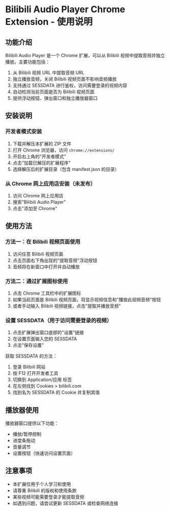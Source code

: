# Bilibili Audio Player Chrome Extension - 使用说明

## 功能介绍

Bilibili Audio Player 是一个 Chrome 扩展，可以从 Bilibili 视频中提取音频并独立播放。主要功能包括：

1. 从 Bilibili 视频 URL 中提取音频 URL
2. 独立播放音频，关闭 Bilibili 视频页面不影响音频播放
3. 支持通过 SESSDATA 进行鉴权，访问需要登录的视频内容
4. 自动检测当前页面是否为 Bilibili 视频页面
5. 提供浮动按钮、弹出窗口和独立播放器窗口

## 安装说明

### 开发者模式安装

1. 下载并解压本扩展的 ZIP 文件
2. 打开 Chrome 浏览器，访问 `chrome://extensions/`
3. 开启右上角的"开发者模式"
4. 点击"加载已解压的扩展程序"
5. 选择解压后的扩展目录（包含 manifest.json 的目录）

### 从 Chrome 网上应用店安装（未发布）

1. 访问 Chrome 网上应用店
2. 搜索"Bilibili Audio Player"
3. 点击"添加至 Chrome"

## 使用方法

### 方法一：在 Bilibili 视频页面使用

1. 访问任意 Bilibili 视频页面
2. 点击页面右下角出现的"提取音频"浮动按钮
3. 音频将在新窗口中打开并自动播放

### 方法二：通过扩展图标使用

1. 点击 Chrome 工具栏中的扩展图标
2. 如果当前页面是 Bilibili 视频页面，将显示视频信息和"播放此视频音频"按钮
3. 或者手动输入 Bilibili 视频链接，点击"提取并播放音频"

### 设置 SESSDATA（用于访问需要登录的视频）

1. 点击扩展弹出窗口底部的"设置"链接
2. 在设置页面输入您的 SESSDATA
3. 点击"保存设置"

获取 SESSDATA 的方法：
1. 登录 Bilibili 网站
2. 按 F12 打开开发者工具
3. 切换到 Application/应用 标签
4. 在左侧找到 Cookies > bilibili.com
5. 找到名为 SESSDATA 的 Cookie 并复制其值

## 播放器使用

播放器窗口提供以下功能：
- 播放/暂停控制
- 进度条拖动
- 音量调节
- 设置按钮（快速访问设置页面）

## 注意事项

- 本扩展仅用于个人学习和使用
- 请尊重 Bilibili 的版权和使用条款
- 某些视频可能需要登录才能提取音频
- 如遇到问题，请尝试更新 SESSDATA 或检查网络连接
